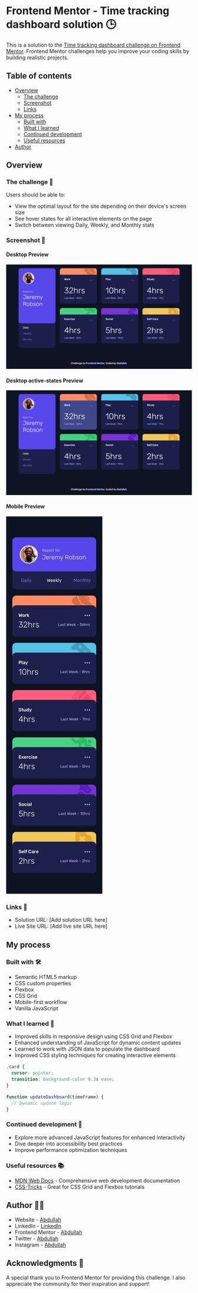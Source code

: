 # Frontend Mentor - Time tracking dashboard solution 🕒

This is a solution to the [Time tracking dashboard challenge on Frontend Mentor](https://www.frontendmentor.io/challenges/time-tracking-dashboard-UIQ7167Jw). Frontend Mentor challenges help you improve your coding skills by building realistic projects. 

## Table of contents

- [Overview](#overview)
  - [The challenge](#the-challenge)
  - [Screenshot](#screenshot)
  - [Links](#links)
- [My process](#my-process)
  - [Built with](#built-with)
  - [What I learned](#what-i-learned)
  - [Continued development](#continued-development)
  - [Useful resources](#useful-resources)
- [Author](#author)

## Overview

### The challenge 🎯

Users should be able to:

- View the optimal layout for the site depending on their device's screen size
- See hover states for all interactive elements on the page
- Switch between viewing Daily, Weekly, and Monthly stats

### Screenshot 📸

#### Desktop Preview
![](./preview/Screenshot%20(37).png)

#### Desktop active-states Preview
![](./preview/Screenshot%20(38).png)

#### Mobile Preview
![](./preview/mobile-design.jpg)

### Links 🔗

- Solution URL: [Add solution URL here]
- Live Site URL: [Add live site URL here]

## My process

### Built with 🛠️

- Semantic HTML5 markup
- CSS custom properties
- Flexbox
- CSS Grid
- Mobile-first workflow
- Vanilla JavaScript

### What I learned 🧠

- Improved skills in responsive design using CSS Grid and Flexbox
- Enhanced understanding of JavaScript for dynamic content updates
- Learned to work with JSON data to populate the dashboard
- Improved CSS styling techniques for creating interactive elements

```css
.card {
  cursor: pointer;
  transition: background-color 0.3s ease;
}
```

```javascript
function updateDashboard(timeFrame) {
  // Dynamic update logic
}
```

### Continued development 🚀

- Explore more advanced JavaScript features for enhanced interactivity
- Dive deeper into accessibility best practices
- Improve performance optimization techniques

### Useful resources 📚

- [MDN Web Docs](https://developer.mozilla.org/) - Comprehensive web development documentation
- [CSS-Tricks](https://css-tricks.com/) - Great for CSS Grid and Flexbox tutorials

## Author 👨‍💻

- Website - [Abdullah](https://social-links-profile-rose-mu.vercel.app/)
- LinkedIn - [LinkedIn](https://www.linkedin.com/in/abdullah-a-2940b7260/)
- Frontend Mentor - [Abdullah](https://www.frontendmentor.io/profile/Ayyubiy90)
- Twitter - [Abdullah](https://www.twitter.com/ayyubiy10)
- Instagram - [Abdullah](https://www.instagram.com/ayyubiy_10)

## Acknowledgments 🙏

A special thank you to Frontend Mentor for providing this challenge. I also appreciate the community for their inspiration and support!